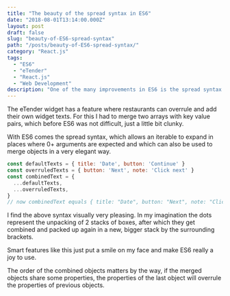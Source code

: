 ```yaml
---
title: "The beauty of the spread syntax in ES6"
date: "2018-08-01T13:14:00.000Z"
layout: post
draft: false
slug: "beauty-of-ES6-spread-syntax"
path: "/posts/beauty-of-ES6-spread-syntax/"
category: "React.js"
tags:
  - "ES6"
  - "eTender"
  - "React.js"
  - "Web Development"
description: "One of the many improvements in ES6 is the spread syntax. Just a short blog post to applaud for it's beauty ;-)"
---
```


The eTender widget has a feature where restaurants can overrule and add their own widget texts. For this I had to merge two arrays with key value pairs, which before ES6 was not difficult, just a little bit clunky.

With ES6 comes the spread syntax, which allows an iterable to expand in places where 0+ arguments are expected and which can also be used to merge objects in a very elegant way.

```js
const defaultTexts = { title: 'Date', button: 'Continue' }
const overruledTexts = { button: 'Next', note: 'Click next' }
const combinedText = {
  ...defaultTexts,
  ...overruledTexts,
}
// now combinedText equals { title: "Date", button: "Next", note: "Click next" }
```

I find the above syntax visually very pleasing. In my imagination the dots represent the unpacking of 2 stacks of boxes, after which they get combined and packed up again in a new, bigger stack by the surrounding brackets.

Smart features like this just put a smile on my face and make ES6 really a joy to use.

The order of the combined objects matters by the way, if the merged objects share some properties, the properties of the last object will overrule the properties of previous objects.
